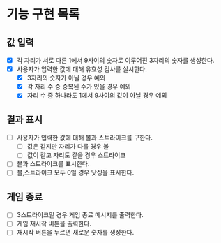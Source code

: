 # 기능 구현 목록

## 값 입력

- [x] 각 자리가 서로 다른 1에서 9사이의 숫자로 이루어진 3자리의 숫자를 생성한다.
- [x] 사용자가 입력한 값에 대해 유효성 검사를 실시한다.
  - [x] 3자리의 숫자가 아닐 경우 예외
  - [x] 각 자리 수 중 중복된 수가 있을 경우 예외
  - [x] 자리 수 중 하나라도 1에서 9사이의 값이 아닐 경우 예외

## 결과 표시

- [ ] 사용자가 입력한 값에 대해 볼과 스트라이크를 구한다.
  - [ ] 값은 같지만 자리가 다를 경우 볼
  - [ ] 값이 같고 자리도 같을 경우 스트라이크
- [ ] 볼과 스트라이크를 표시한다.
- [ ] 볼,스트라이크 모두 0일 경우 낫싱을 표시한다.

## 게임 종료

- [ ] 3스트라이크일 경우 게임 종료 메시지를 출력한다.
- [ ] 게임 재시작 버튼을 출력한다.
- [ ] 재시작 버튼을 누르면 새로운 숫자를 생성한다.
